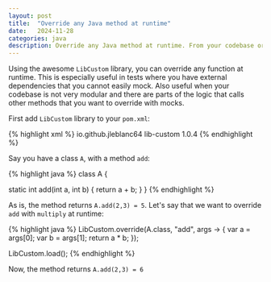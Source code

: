 ```yaml
---
layout: post
title:  "Override any Java method at runtime"
date:   2024-11-28
categories: java
description: Override any Java method at runtime. From your codebase or from external library
---
```

Using the awesome `LibCustom` library, you can override any function at runtime.
This is especially useful in tests where you have external dependencies that you cannot easily mock.
Also useful when your codebase is not very modular and there are parts of the logic that calls other methods that you want to override with mocks.

First add `LibCustom` library to your `pom.xml`:

{% highlight xml %}
<dependency>
  <groupId>io.github.jleblanc64</groupId>
  <artifactId>lib-custom</artifactId>
  <version>1.0.4</version>
</dependency>
{% endhighlight %}

Say you have a class `A`, with a method `add`:

{% highlight java %}
class A {

  static int add(int a, int b) {
    return a + b;
  }
}
{% endhighlight %}

As is, the method returns `A.add(2,3) = 5`. Let's say that we want to override `add` with `multiply` at runtime:

{% highlight java %}
LibCustom.override(A.class, "add", args -> {
  var a = args[0];
  var b = args[1];
  return a * b;
});

LibCustom.load();
{% endhighlight %}

Now, the method returns `A.add(2,3) = 6`
